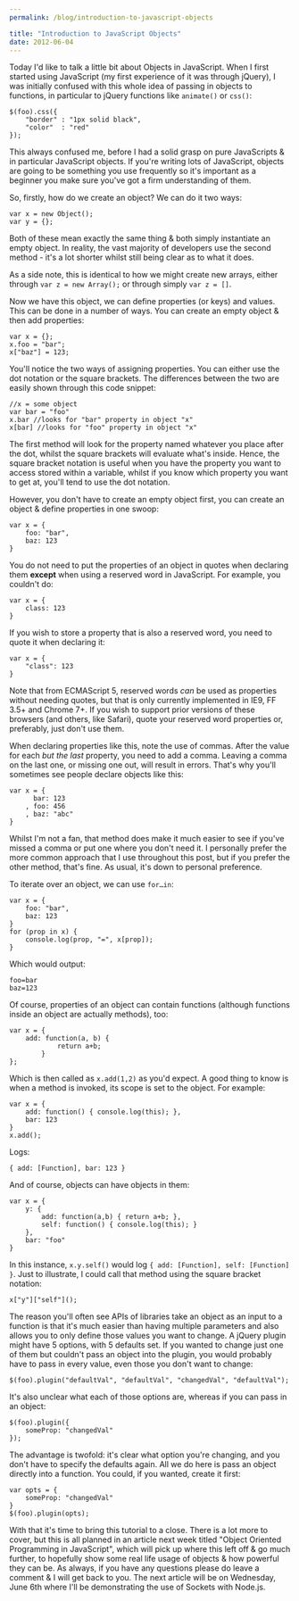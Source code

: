 ```yaml
---
permalink: /blog/introduction-to-javascript-objects

title: "Introduction to JavaScript Objects"
date: 2012-06-04
---
```


Today I'd like to talk a little bit about Objects in JavaScript. When I first started using JavaScript (my first experience of it was through jQuery), I was initially confused with this whole idea of passing in objects to functions, in particular to jQuery functions like `animate()` or `css()`:

    $(foo).css({
    	"border" : "1px solid black",
    	"color"  : "red"
    });

This always confused me, before I had a solid grasp on pure JavaScripts & in particular JavaScript objects. If you're writing lots of JavaScript, objects are going to be something you use frequently so it's important as a beginner you make sure you've got a firm understanding of them.

So, firstly, how do we create an object? We can do it two ways:

    var x = new Object();
    var y = {};

Both of these mean exactly the same thing & both simply instantiate an empty object. In reality, the vast majority of developers use the second method - it's a lot shorter whilst still being clear as to what it does.

As a side note, this is identical to how we might create new arrays, either through `var z = new Array();` or through simply `var z = []`.

Now we have this object, we can define properties (or keys) and values. This can be done in a number of ways. You can create an empty object & then add properties:

    var x = {};
    x.foo = "bar";
    x["baz"] = 123;

You'll notice the two ways of assigning properties. You can either use the dot notation or the square brackets. The differences between the two are easily shown through this code snippet:

    //x = some object
    var bar = "foo"
    x.bar //looks for "bar" property in object "x"
    x[bar] //looks for "foo" property in object "x"

The first method will look for the property named whatever you place after the dot, whilst the square brackets will evaluate what's inside. Hence, the square bracket notation is useful when you have the property you want to access stored within a variable, whilst if you know which property you want to get at, you'll tend to use the dot notation.

However, you don't have to create an empty object first, you can create an object & define properties in one swoop:

    var x = {
    	foo: "bar",
    	baz: 123
    }

You do not need to put the properties of an object in quotes when declaring them **except** when using a reserved word in JavaScript. For example, you couldn't do:

    var x = {
    	class: 123
    }

If you wish to store a property that is also a reserved word, you need to quote it when declaring it:

    var x = {
    	"class": 123
    }

Note that from ECMAScript 5, reserved words _can_ be used as properties without needing quotes, but that is only currently implemented in IE9, FF 3.5+ and Chrome 7+. If you wish to support prior versions of these browsers (and others, like Safari), quote your reserved word properties or, preferably, just don't use them.

When declaring properties like this, note the use of commas. After the value for each _but the last_ property, you need to add a comma. Leaving a comma on the last one, or missing one out, will result in errors. That's why you'll sometimes see people declare objects like this:

    var x = {
    	  bar: 123
    	, foo: 456
    	, baz: "abc"
    }

Whilst I'm not a fan, that method does make it much easier to see if you've missed a comma or put one where you don't need it. I personally prefer the more common approach that I use throughout this post, but if you prefer the other method, that's fine. As usual, it's down to personal preference.

To iterate over an object, we can use `for…in`:

    var x = {
    	foo: "bar",
    	baz: 123
    }
    for (prop in x) {
    	console.log(prop, "=", x[prop]);
    }

Which would output:

    foo=bar
    baz=123

Of course, properties of an object can contain functions (although functions inside an object are actually methods), too:

    var x = {
    	add: function(a, b) {
    			return a+b;
    		}
    };

Which is then called as `x.add(1,2)` as you'd expect. A good thing to know is when a method is invoked, its scope is set to the object. For example:

    var x = {
    	add: function() { console.log(this); },
    	bar: 123
    }
    x.add();

Logs:

    { add: [Function], bar: 123 }

And of course, objects can have objects in them:

    var x = {
    	y: {
    		add: function(a,b) { return a+b; },
    		self: function() { console.log(this); }
    	},
    	bar: "foo"
    }

In this instance, `x.y.self()` would log `{ add: [Function], self: [Function] }`. Just to illustrate, I could call that method using the square bracket notation:

    x["y"]["self"]();

The reason you'll often see APIs of libraries take an object as an input to a function is that it's much easier than having multiple parameters and also allows you to only define those values you want to change. A jQuery plugin might have 5 options, with 5 defaults set. If you wanted to change just one of them but couldn't pass an object into the plugin, you would probably have to pass in every value, even those you don't want to change:

    $(foo).plugin("defaultVal", "defaultVal", "changedVal", "defaultVal");

It's also unclear what each of those options are, whereas if you can pass in an object:

    $(foo).plugin({
    	someProp: "changedVal"
    });

The advantage is twofold: it's clear what option you're changing, and you don't have to specify the defaults again. All we do here is pass an object directly into a function. You could, if you wanted, create it first:

    var opts = {
    	someProp: "changedVal"
    }
    $(foo).plugin(opts);

With that it's time to bring this tutorial to a close. There is a lot more to cover, but this is all planned in an article next week titled "Object Oriented Programming in JavaScript", which will pick up where this left off & go much further, to hopefully show some real life usage of objects & how powerful they can be. As always, if you have any questions please do leave a comment & I will get back to you. The next article will be on Wednesday, June 6th where I'll be demonstrating the use of Sockets with Node.js.
